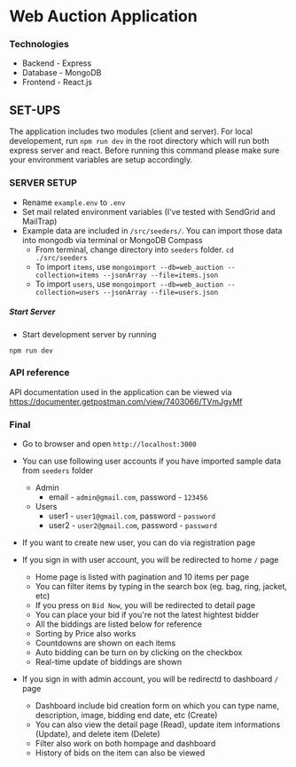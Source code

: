 # Web Auction Application

### Technologies

- Backend - Express
- Database - MongoDB
- Frontend - React.js

## SET-UPS

The application includes two modules (client and server). For local developement, run `npm run dev` in the root directory which will run both express server and react. Before running this command please make sure your environment variables are setup accordingly.

### SERVER SETUP

- Rename `example.env` to `.env`
- Set mail related environment variables (I've tested with SendGrid and MailTrap)
- Example data are included in `/src/seeders/`. You can import those data into mongodb via terminal or MongoDB Compass
  - From terminal, change directory into `seeders` folder. `cd ./src/seeders`
  - To import `items`, use `mongoimport --db=web_auction --collection=items --jsonArray --file=items.json`
  - To import `users`, use `mongoimport --db=web_auction --collection=users --jsonArray --file=users.json`

##### Start Server

- Start development server by running

```
npm run dev
```

### API reference

API documentation used in the application can be viewed via https://documenter.getpostman.com/view/7403066/TVmJgyMf

### Final

- Go to browser and open `http://localhost:3000`
- You can use following user accounts if you have imported sample data from `seeders` folder

  - Admin
    - email - `admin@gmail.com`, password - `123456`
  - Users
    - user1 - `user1@gmail.com`, password - `password`
    - user2 - `user2@gmail.com`, password - `password`

- If you want to create new user, you can do via registration page
- If you sign in with user account, you will be redirected to home `/` page
  - Home page is listed with pagination and 10 items per page
  - You can filter items by typing in the search box (eg. bag, ring, jacket, etc)
  - If you press on `Bid Now`, you will be redirected to detail page
  - You can place your bid if you're not the latest hightest bidder
  - All the biddings are listed below for reference
  - Sorting by Price also works
  - Countdowns are shown on each items
  - Auto bidding can be turn on by clicking on the checkbox
  - Real-time update of biddings are shown
- If you sign in with admin account, you will be redirectd to dashboard `/` page
  - Dashboard include bid creation form on which you can type name, description, image, bidding end date, etc (Create)
  - You can also view the detail page (Read), update item informations (Update), and delete item (Delete)
  - Filter also work on both hompage and dashboard
  - History of bids on the item can also be viewed
